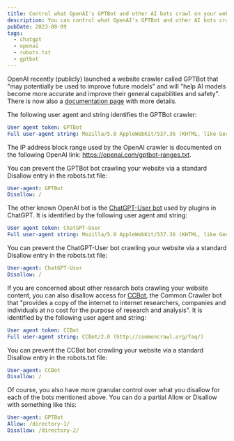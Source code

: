 ```yaml
---
title: Control what OpenAI's GPTBot and other AI bots crawl on your website via robots.txt file
description: You can control what OpenAI's GPTBot and other AI bots crawls on your website via the site's robots.txt file
pubDate: 2023-08-09
tags:
  - chatgpt
  - openai
  - robots.txt
  - gptbot
---
```


OpenAI recently (publicly) launched a website crawler called GPTBot that "may potentially be used to improve future models" and will "help AI models become more accurate and improve their general capabilities and safety". There is now also a <a title="OpenAI GPTBot documentation" target="_blank" rel="nofollow" href="https://platform.openai.com/docs/gptbot">documentation page</a> with more details.

The following user agent and string identifies the GPTBot crawler:

```yml
User agent token: GPTBot
Full user-agent string: Mozilla/5.0 AppleWebKit/537.36 (KHTML, like Gecko; compatible; GPTBot/1.0; +https://openai.com/gptbot)
```

The IP address block range used by the OpenAI crawler is documented on the following OpenAI link: <a href="https://openai.com/gptbot-ranges.txt">https://openai.com/gptbot-ranges.txt</a>.

You can prevent the GPTBot bot crawling your website via a standard Disallow entry in the robots.txt file:

```yml
User-agent: GPTBot
Disallow: /
```

The other known OpenAI bot is the <a title="ChatGPT-user bot" rel="nofollow" target="_blank" href="https://platform.openai.com/docs/plugins/bot">ChatGPT-User bot</a> used by plugins in ChatGPT. It is identified by the following user agent and string:

```yml
User agent token: ChatGPT-User
Full user-agent string: Mozilla/5.0 AppleWebKit/537.36 (KHTML, like Gecko); compatible; ChatGPT-User/1.0; +https://openai.com/bot
```

You can prevent the ChatGPT-User bot crawling your website via a standard Disallow entry in the robots.txt file:

```yml
User-agent: ChatGPT-User
Disallow: /
```

If you are concerned about other research bots crawling your website content, you can also disallow access for <a title="Common Crawler bot" rel="nofollow" target="_blank" href="https://commoncrawl.org/big-picture/frequently-asked-questions/">CCBot</a>, the Common Crawler bot that "provides a copy of the internet to internet researchers, companies and individuals at no cost for the purpose of research and analysis". It is identified by the following user agent and string:

```yml
User agent token: CCBot
Full user-agent string: CCBot/2.0 (http://commoncrawl.org/faq/)
```

You can prevent the CCBot bot crawling your website via a standard Disallow entry in the robots.txt file:

```yml
User-agent: CCBot
Disallow: /
```

Of course, you also have more granular control over what you disallow for each of the bots mentioned above. You can do a partial Allow or Disallow with something like this:

```yml
User-agent: GPTBot
Allow: /directory-1/
Disallow: /directory-2/
```

